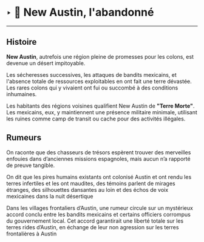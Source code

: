 # ‣ 🌵 New Austin, l'abandonné

---

## Histoire

**New Austin**, autrefois une région pleine de promesses pour les colons, est devenue un désert impitoyable. 

Les sécheresses successives, les attaques de bandits mexicains, et l'absence totale de ressources exploitables en ont fait une terre dévastée. Les rares colons qui y vivaient ont fui ou succombé à des conditions inhumaines.

Les habitants des régions voisines qualifient New Austin de **"Terre Morte"**. Les mexicains, eux, y maintiennent une présence militaire minimale, utilisant les ruines comme camp de transit ou cache pour des activités illégales. 

## Rumeurs

On raconte que des chasseurs de trésors espèrent trouver des merveilles enfouies dans d’anciennes missions espagnoles, mais aucun n’a rapporté de preuve tangible.

On dit que les pires humains existants ont colonisé Austin et ont rendu les terres infertiles et les ont maudites, des témoins parlent de mirages étranges, des silhouettes dansantes au loin et des échos de voix mexicaines dans la nuit désertique 

Dans les villages frontaliers d’Austin, une rumeur circule sur un mystérieux accord conclu entre les bandits mexicains et certains officiers corrompus du gouvernement local. Cet accord garantirait une liberté totale sur les terres rides d’Austin, en échange de leur non agression sur les terres frontalières à Austin 

